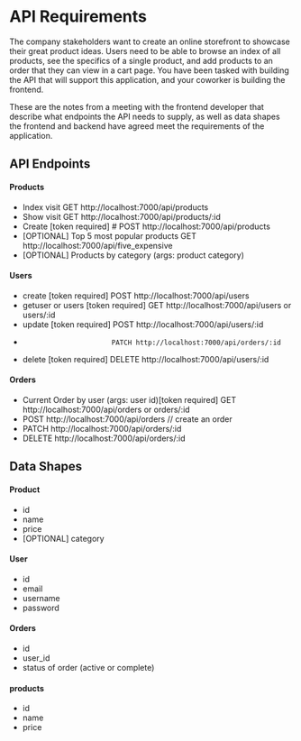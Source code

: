 # API Requirements
The company stakeholders want to create an online storefront to showcase their great product ideas. Users need to be able to browse an index of all products, see the specifics of a single product, and add products to an order that they can view in a cart page. You have been tasked with building the API that will support this application, and your coworker is building the frontend.

These are the notes from a meeting with the frontend developer that describe what endpoints the API needs to supply, as well as data shapes the frontend and backend have agreed meet the requirements of the application. 

## API Endpoints
#### Products
- Index visit GET http://localhost:7000/api/products
- Show  visit GET http://localhost:7000/api/products/:id
- Create [token required] # POST http://localhost:7000/api/products
- [OPTIONAL] Top 5 most popular products GET http://localhost:7000/api/five_expensive
- [OPTIONAL] Products by category (args: product category)

#### Users
- create [token required]   POST http://localhost:7000/api/users
- getuser or users [token required] GET http://localhost:7000/api/users or users/:id
- update [token required]   POST http://localhost:7000/api/users/:id
-                           PATCH http://localhost:7000/api/orders/:id
- delete [token required]   DELETE http://localhost:7000/api/users/:id

#### Orders
- Current Order by user (args: user id)[token required] GET http://localhost:7000/api/orders or orders/:id
- POST http://localhost:7000/api/orders // create an order
- PATCH http://localhost:7000/api/orders/:id
- DELETE http://localhost:7000/api/orders/:id

## Data Shapes
#### Product
-  id   
- name
- price
- [OPTIONAL] category

#### User
- id
- email
- username
- password

#### Orders
- id
- user_id
- status of order (active or complete)

#### products

- id
- name
- price
